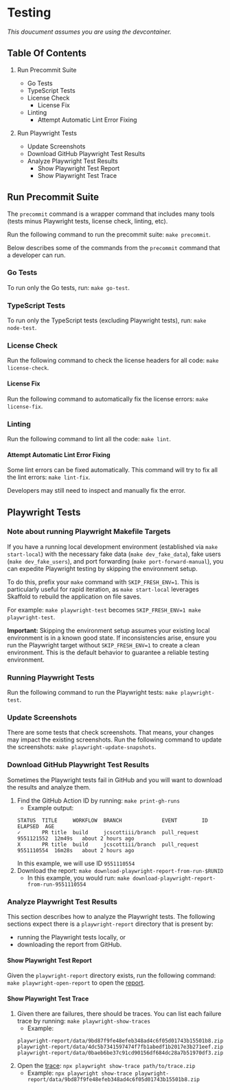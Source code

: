 # Testing

_This doucument assumes you are using the devcontainer._

## Table Of Contents

1. Run Precommit Suite

   - Go Tests
   - TypeScript Tests
   - License Check
     - License Fix
   - Linting
     - Attempt Automatic Lint Error Fixing

1. Run Playwright Tests

   - Update Screenshots
   - Download GitHub Playwright Test Results
   - Analyze Playwright Test Results
     - Show Playwright Test Report
     - Show Playwright Test Trace

## Run Precommit Suite

The `precommit` command is a wrapper command that includes many tools (tests minus Playwright tests, license check,
linting, etc).

Run the following command to run the precommit suite: `make precommit`.

Below describes some of the commands from the `precommit` command that a developer can run.

### Go Tests

To run only the Go tests, run: `make go-test`.

### TypeScript Tests

To run only the TypeScript tests (excluding Playwright tests), run: `make node-test`.

### License Check

Run the following command to check the license headers for all code: `make license-check`.

#### License Fix

Run the following command to automatically fix the license errors: `make license-fix`.

### Linting

Run the following command to lint all the code: `make lint`.

#### Attempt Automatic Lint Error Fixing

Some lint errors can be fixed automatically. This command will try to fix all the lint errors: `make lint-fix`.

Developers may still need to inspect and manually fix the error.

## Playwright Tests

### Note about running Playwright Makefile Targets

If you have a running local development environment
(established via `make start-local`) with the necessary fake data
(`make dev_fake_data`), fake users (`make dev_fake_users`), and port forwarding
(`make port-forward-manual`), you can expedite Playwright testing by skipping
the environment setup.

To do this, prefix your `make` command with `SKIP_FRESH_ENV=1`. This is
particularly useful for rapid iteration, as `make start-local` leverages
Skaffold to rebuild the application on file saves.

For example: `make playwright-test` becomes `SKIP_FRESH_ENV=1 make playwright-test`.

**Important:** Skipping the environment setup assumes your existing local
environment is in a known good state. If inconsistencies arise, ensure you run
the Playwright target without `SKIP_FRESH_ENV=1` to create a clean environment.
This is the default behavior to guarantee a reliable testing environment.

### Running Playwright Tests

Run the following command to run the Playwright tests: `make playwright-test`.

### Update Screenshots

There are some tests that check screenshots. That means, your changes may impact the existing screenshots. Run the
following command to update the screenshots: `make playwright-update-snapshots`.

### Download GitHub Playwright Test Results

Sometimes the Playwright tests fail in GitHub and you will want to download the results and analyze them.

1. Find the GitHub Action ID by running: `make print-gh-runs`
   - Example output:
   ```
   STATUS  TITLE     WORKFLOW  BRANCH             EVENT        ID          ELAPSED  AGE
   ✓       PR title  build     jcscottiii/branch  pull_request 9551121552  12m49s   about 2 hours ago
   X       PR title  build     jcscottiii/branch  pull_request 9551110554  16m28s   about 2 hours ago
   ```
   In this example, we will use ID `9551110554`
2. Download the report: `make download-playwright-report-from-run-$RUNID`
   - In this example, you would run: `make download-playwright-report-from-run-9551110554`

### Analyze Playwright Test Results

This section describes how to analyze the Playwright tests. The following sections expect there is a `playwright-report`
directory that is present by:

- running the Playwright tests locally, or
- downloading the report from GitHub.

#### Show Playwright Test Report

Given the `playwright-report` directory exists, run the following command: `make playwright-open-report` to open the [report](https://playwright.dev/docs/trace-viewer-intro#opening-the-html-report).

#### Show Playwright Test Trace

1. Given there are failures, there should be traces. You can list each failure trace by running: `make playwright-show-traces`
   - Example:
   ```
   playwright-report/data/9bd87f9fe48efeb348ad4c6f05d01743b15501b8.zip
   playwright-report/data/4dc5b7341597474f7fb1abedf1b2017e3b271eef.zip
   playwright-report/data/0baeb6be37c91cd90156df684dc28a7b51970df3.zip
   ```
2. Open the [trace](https://playwright.dev/docs/trace-viewer#opening-the-trace): `npx playwright show-trace path/to/trace.zip`
   - Example: `npx playwright show-trace playwright-report/data/9bd87f9fe48efeb348ad4c6f05d01743b15501b8.zip`
